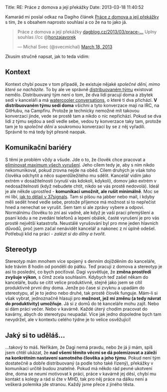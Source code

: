 Title: RE: Práce z domova a její překážky
Date: 2013-03-18 11:40:52

Kamarád mi poslal odkaz na Dagiho článek [Práce z domova a její překážky](http://web.archive.org/web/20160407234607/https://dagblog.cz/2013/03/prace-z-domova-jeji-prekazky.html) s tím, že s obsahem naprosto souhlasí a co že na to jako já.

<blockquote class="twitter-tweet"><p>Práce z domova a její překážky <a href="http://t.co/AIlxqH07tp" title="http://www.dagblog.cz/2013/03/prace-z-domova-jeji-prekazky.html">dagblog.cz/2013/03/prace-…</a> Uplny souhlas //cc @<a href="https://twitter.com/honzajavorek">honzajavorek</a></p>&mdash; Michal Svec (@svecmichal) <a href="https://twitter.com/svecmichal/status/313566445177020416">March 18, 2013</a></blockquote>

Zkusím stručně napsat, jak to teda vidím:

## Kontext

Kontext chybí pouze v tom případě, že existuje nějaké *společné dění, mimo které se nacházíte*. To by ale ve správně [distribuovaném týmu](http://bob.mcwhirter.org/blog/2010/09/13/remote-worker-distributed-team/) existovat nemělo. Distribuovaný tým není o tom, že dva lidi pracují doma a zbytek sedí v kanceláři a má [watercooler conversations](https://www.youtube.com/user/jonlajoie/videos?query=Watercooler+Conversations), o které ti dva přichází. **V distribuovaném týmu sedí doma** všichni a tyto konverzace mají na IRC, na GitHubu, na Campfiru. Protože je technicky nemožné mít takovou konverzaci jinde, vede se prostě tam a nikdo o nic nepřichází. Pokud se dva lidi z týmu sejdou a sedí vedle sebe, vedou ty konverzace taky tam, protože tam je to *společné dění* a soukromou konverzací by se z něj vyřadili. Správně to má tedy být přesně naopak.

## Komunikační bariéry

S těmi je problém vždy a všude. Jde o to, že člověk chce pracovat a [eliminovat maximum všech vyrušení](http://blog.ninlabs.com/2013/01/programmer-interrupted/). Jeho cílem tedy je, aby s ním nikdo nekomunikoval, pokud zrovna nejde na oběd. Cílem druhých je však toho člověka odchytit a něco superdůležitého mu sdělit. Kancelář vidím jako extrém v dosažitelnosti (vyruší vás kdokoli, kdykoli), domov jako extrém v nedosažitelnosti (když nebudete chtít, nikdo se vás prostě nedovolá). Ideál je ale někde uprostřed - **komunikaci umožnit, ale rušit minimálně**. Moc se mi líbí, [jak to dělají v 37signals](http://bigthink.com/videos/why-you-cant-work-at-work). Tam si píšou na jabber nebo mail, i kdyby měli sedět hned vedle sebe, protože příjemce má možnost si to nepřečíst hned a nenechat se vyrušit. Sem tam si ale zprávy vybere a odpoví. Normálnímu člověku to zní asi vadně, ale když je vaší prací přemýšlení a psaní kódu a ne zvedání telefonů a lepení obálek, časté vyrušení je pro vás prostě největší katastrofa. Neustálé vyrušování byl pro mne jeden hlavních důvodů, proč jsem začal nenávidět kancelář a nakonec z ní úplně odešel. Potřebuji klid na práci - *zalézt si do dílny a tvořit*.

## Stereotyp

Stereotyp mám mnohem více spojený s denním dojížděním do kanceláře, kde trávím 8 hodin od pondělí do pátku. Teď pracuji z domova a stereotyp je asi to poslední, co bych pociťoval. Dagi vysvětluje, že **změna prostředí zvyšuje výkon**, s čímž zcela souhlasím. Kdybych teď zašel někam do kanceláře, budu se cítit velice produktivně, stejně jako jsem se cítil produktivně první dny doma. Jenže po čase si zvyknu a upadám do stereotypu, ať je to jedno nebo druhé, tak prostě člověk funguje. Mám-li si však vybrat, jednoznačně hlasuji pro **možnost, jež mi změnu (a tedy návrat do produktivity) umožňuje**. Já si z domů do té kanceláře mohu zajít. Nebo si dám práci večer. Nebo v kavárně. Každé úterý chodím pracovat do kavárny, abych do stereotypu neupadal. Více jak jedno dopoledne bych tam nevydržel, ale v kontextu celého týdne je to velice osvěžující!

## Jaký si to uděláš...

...takový to máš. Neříkám, že Dagi nemá pravdu, nebo že já ji mám, spíš jsem chtěl ukázat, že **nad všemi těmito věcmi se dá polemizovat a záleží na konkrétním nastavení samotného člověka a jeho týmu**. Pokud není tým dostatečně a dobře distribuovaný (a podle toho také řízený), překážky v komunikaci určitě budou znatelné. Pokud má někdo rád pevné ukotvení dne, doma se neumí motivovat k práci, práce v kavárně jej děsí, chybí mu kontakt s kolegy a rád si čte v MHD, tak pro něj práce na dálku není a veškerá polemika jde stranou. Každý jsme přece z jiného těsta.
